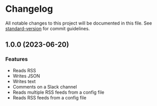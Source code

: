 # Changelog

All notable changes to this project will be documented in this file. See [standard-version](https://github.com/conventional-changelog/standard-version) for commit guidelines.

## 1.0.0 (2023-06-20)
### Features
* Reads RSS
* Writes JSON
* Writes text
* Comments on a Slack channel
* Reads multiple RSS feeds from a config file
* Reads RSS feeds from a config file
